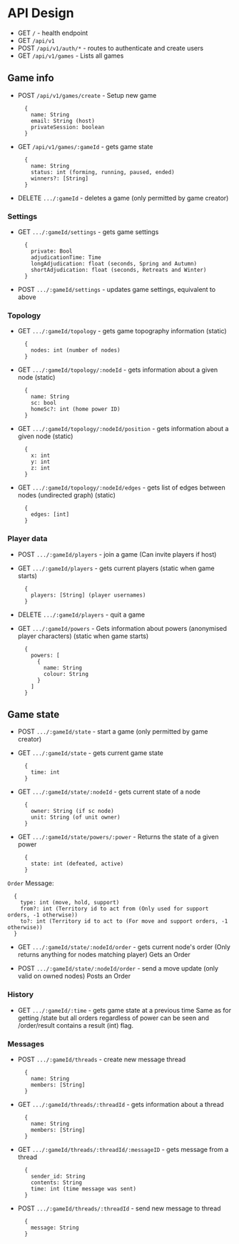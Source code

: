 # API Design

- GET `/` - health endpoint
- GET `/api/v1`
- POST `/api/v1/auth/*` - routes to authenticate and create users
- GET `/api/v1/games` - Lists all games

## Game info

- POST `/api/v1/games/create` - Setup new game
  ```
    {
      name: String
      email: String (host)
      privateSession: boolean
    }
  ```
- GET `/api/v1/games/:gameId` - gets game state

  ```
    {
      name: String
      status: int (forming, running, paused, ended)
      winners?: [String]
    }
  ```

- DELETE `.../:gameId` - deletes a game (only permitted by game creator)

### Settings

- GET `.../:gameId/settings` - gets game settings

  ```
    {
      private: Bool
      adjudicationTime: Time
      longAdjudication: float (seconds, Spring and Autumn)
      shortAdjudication: float (seconds, Retreats and Winter)
    }
  ```

- POST `.../:gameId/settings` - updates game settings, equivalent to above

### Topology

- GET `.../:gameId/topology` - gets game topography information (static)

  ```
    {
      nodes: int (number of nodes)
    }
  ```

- GET `.../:gameId/topology/:nodeId` - gets information about a given node (static)

  ```
    {
      name: String
      sc: bool
      homeSc?: int (home power ID)
    }
  ```

- GET `.../:gameId/topology/:nodeId/position` - gets information about a given node (static)

  ```
    {
      x: int
      y: int
      z: int
    }
  ```

- GET `.../:gameId/topology/:nodeId/edges` - gets list of edges between nodes (undirected graph) (static)
  ```
    {
      edges: [int]
    }
  ```

### Player data

- POST `.../:gameId/players` - join a game (Can invite players if host)

- GET `.../:gameId/players` - gets current players (static when game starts)

  ```
    {
      players: [String] (player usernames)
    }
  ```

- DELETE `.../:gameId/players` - quit a game

- GET `.../:gameId/powers` - Gets information about powers (anonymised player characters) (static when game starts)
  ```
    {
      powers: [
        {
          name: String
          colour: String
        }
      ]
    }
  ```

## Game state

- POST `.../:gameId/state` - start a game (only permitted by game creator)

- GET `.../:gameId/state` - gets current game state

  ```
    {
      time: int
    }
  ```

- GET `.../:gameId/state/:nodeId` - gets current state of a node

  ```
    {
      owner: String (if sc node)
      unit: String (of unit owner)
    }
  ```

- GET `.../:gameId/state/powers/:power` - Returns the state of a given power
  ```
    {
      state: int (defeated, active)
    }
  ```

`Order` Message:

```
  {
    type: int (move, hold, support)
    from?: int (Territory id to act from (Only used for support orders, -1 otherwise))
    to?: int (Territory id to act to (For move and support orders, -1 otherwise))
  }
```

- GET `.../:gameId/state/:nodeId/order` - gets current node's order (Only returns anything for nodes matching player)
  Gets an Order

- POST `.../:gameId/state/:nodeId/order` - send a move update (only valid on owned nodes)
  Posts an Order

### History

- GET `.../:gameId/:time` - gets game state at a previous time
  Same as for getting /state but all orders regardless of power can be seen and /order/result contains a result (int) flag.

### Messages

- POST `.../:gameId/threads` - create new message thread

  ```
    {
      name: String
      members: [String]
    }
  ```

- GET `.../:gameId/threads/:threadId` - gets information about a thread

  ```
    {
      name: String
      members: [String]
    }
  ```

- GET `.../:gameId/threads/:threadId/:messageID` - gets message from a thread

  ```
    {
      sender_id: String
      contents: String
      time: int (time message was sent)
    }
  ```

- POST `.../:gameId/threads/:threadId` - send new message to thread
  ```
    {
      message: String
    }
  ```
